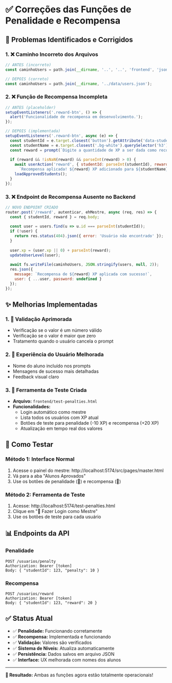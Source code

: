 # ✅ Correções das Funções de Penalidade e Recompensa

## 🐛 Problemas Identificados e Corrigidos

### 1. **❌ Caminho Incorreto dos Arquivos**
```javascript
// ANTES (incorreto)
const caminhoUsers = path.join(__dirname, '..', '..', 'frontend', 'jsons', 'users.json');

// DEPOIS (correto)
const caminhoUsers = path.join(__dirname, '../data/users.json');
```

### 2. **❌ Função de Recompensa Incompleta**
```javascript
// ANTES (placeholder)
setupEventListeners('.reward-btn', () => {
  alert('Funcionalidade de recompensa em desenvolvimento.');
});

// DEPOIS (implementada)
setupEventListeners('.reward-btn', async (e) => {
  const studentId = e.target.closest('button').getAttribute('data-student-id');
  const studentName = e.target.closest('.bg-white').querySelector('h3').textContent;
  const reward = prompt(`Digite a quantidade de XP a ser dada como recompensa para ${studentName}:`);
  
  if (reward && !isNaN(reward) && parseInt(reward) > 0) {
    await userAction('reward', { studentId: parseInt(studentId), reward: parseInt(reward) },
      `Recompensa aplicada! ${reward} XP adicionado para ${studentName}.`);
    loadApprovedStudents();
  }
});
```

### 3. **❌ Endpoint de Recompensa Ausente no Backend**
```javascript
// NOVO ENDPOINT CRIADO
router.post('/reward', autenticar, ehMestre, async (req, res) => {
  const { studentId, reward } = req.body;
  
  const user = users.find(u => u.id === parseInt(studentId));
  if (!user) {
    return res.status(404).json({ error: 'Usuário não encontrado' });
  }
  
  user.xp = (user.xp || 0) + parseInt(reward);
  updateUserLevel(user);
  
  await fs.writeFile(caminhoUsers, JSON.stringify(users, null, 2));
  res.json({ 
    message: `Recompensa de ${reward} XP aplicada com sucesso!`,
    user: { ...user, password: undefined } 
  });
});
```

## ✨ Melhorias Implementadas

### 1. **🎯 Validação Aprimorada**
- Verificação se o valor é um número válido
- Verificação se o valor é maior que zero
- Tratamento quando o usuário cancela o prompt

### 2. **👤 Experiência do Usuário Melhorada**
- Nome do aluno incluído nos prompts
- Mensagens de sucesso mais detalhadas
- Feedback visual claro

### 3. **🧪 Ferramenta de Teste Criada**
- **Arquivo:** `frontend/test-penalties.html`
- **Funcionalidades:**
  - Login automático como mestre
  - Lista todos os usuários com XP atual
  - Botões de teste para penalidade (-10 XP) e recompensa (+20 XP)
  - Atualização em tempo real dos valores

## 🚀 Como Testar

### Método 1: Interface Normal
1. Acesse o painel do mestre: http://localhost:5174/src/pages/master.html
2. Vá para a aba "Alunos Aprovados"
3. Use os botões de penalidade (🔻) e recompensa (🔺)

### Método 2: Ferramenta de Teste
1. Acesse: http://localhost:5174/test-penalties.html
2. Clique em "🔑 Fazer Login como Mestre"
3. Use os botões de teste para cada usuário

## 📊 Endpoints da API

### Penalidade
```
POST /usuarios/penalty
Authorization: Bearer [token]
Body: { "studentId": 123, "penalty": 10 }
```

### Recompensa
```
POST /usuarios/reward  
Authorization: Bearer [token]
Body: { "studentId": 123, "reward": 20 }
```

## ✅ Status Atual

- ✅ **Penalidade:** Funcionando corretamente
- ✅ **Recompensa:** Implementada e funcionando
- ✅ **Validação:** Valores são verificados
- ✅ **Sistema de Níveis:** Atualiza automaticamente
- ✅ **Persistência:** Dados salvos em arquivo JSON
- ✅ **Interface:** UX melhorada com nomes dos alunos

---

**🎉 Resultado:** Ambas as funções agora estão totalmente operacionais!
